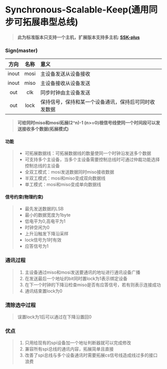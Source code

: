 # Synchronous-Scalable-Keep(通用同步可拓展串型总线)
> #### 此为标准版本只支持一个主机，扩展版本支持多主机: [SSK-plus](./SSK-plus)

### Sign(master)

| 方向  | 名称  |  意义    
|:----:|:----: |:----|
| inout| mosi  | 主设备发送从设备接收
| inout| miso  | 主设备接收从设备发送
| out  | clk   | 同步时钟由主设备发送
| out  | lock  | 保持信号，保持和某一个设备通讯，保持后可同时收发数据

> **可给同时miso和mosi拓展(2^n)-1 (n>=0)根信号线使同一个时间段可以发送接收多个数据(拓展模式)** 


#### 功能
> - 可拓展数据线：可拓展数据线的数量使同一个时钟沿发送多个数据
> - 可支持多个主设备，当多个主设备需要控制总线时可通过仲裁功能选择控制总线的主设备
> - 全双工模式：mosi发送数据同时miso接收数据
> - 半双工模式：mosi和miso变成双向数据线
> - 单工模式：mosi和miso变成单向数据线
#### 信号约束(物理约束)
> - 最先发送数据的LSB
> - 最小的数据宽度为1byte
> - 低电平为0,高电平为1
> - 时钟空闲为0
> - 上升沿触发下降沿采样
> - lock信号为1时有效
> - 应答信号为1

### 通讯过程
> 1. 主设备通过miso和mosi发送要通讯的地址进行通讯设备广播
> 2. 在发送最后一个地址的bit同时置lock为1表示绑定设备
> 3. 在下一个时钟的下降沿检查miso是否有应答信号，若有则表示连接成功
> 4. 通讯结束置lock为0

### 清除选中过程
> 误置lock为1后可以通过在下降沿置回0
### 优点
> 1. 只用给现有的spi设备加一个地址判断器就可以完成修改
> 2. 兼容所有spi总线的通讯内容，拓展简单且直接
> 3. 改善了spi总线与多个设备通讯时需要拓展cs信号线造成线过多的接口浪费